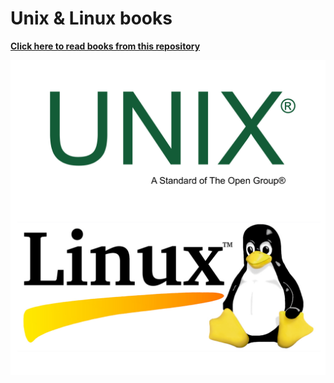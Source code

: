 # Unix & Linux books

[**Click here to read books from this repository**](./books/README.md)

![Unix & Linux](./Unix%20%26%20Linux.png)